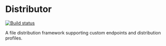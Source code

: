 # Distributor

[![Build status](https://ci.appveyor.com/api/projects/status/nr7qtqako0drfudq?svg=true)](https://ci.appveyor.com/project/justinjstark/distributor)

A file distribution framework supporting custom endpoints and distribution profiles.

